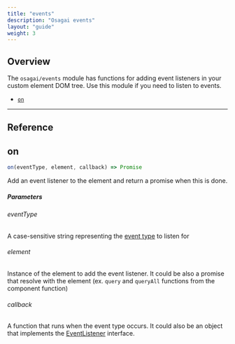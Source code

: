 ```yaml
---
title: "events"
description: "Osagai events"
layout: "guide"
weight: 3
---
```


<article id="overview">

## Overview
The `osagai/events` module has functions for adding event listeners in your custom
element DOM tree. Use this module if you need to listen to events.

- [`on`](#on)

</article>

<hr />

## Reference

<article id="on">

## on

```javascript
on(eventType, element, callback) => Promise
```

Add an event listener to the element and return a promise when this is done.

##### Parameters

###### eventType
A case-sensitive string representing the [event type](https://developer.mozilla.org/en-US/docs/Web/Events)
to listen for

###### element
Instance of the element to add the event listener. It could be also a promise that resolve
with the element (ex. `query` and `queryAll` functions from the component function)

###### callback
A function that runs when the event type occurs. It could also be an object
that implements the [EventListener](https://developer.mozilla.org/en-US/docs/Web/API/EventListener) interface.

</article>
